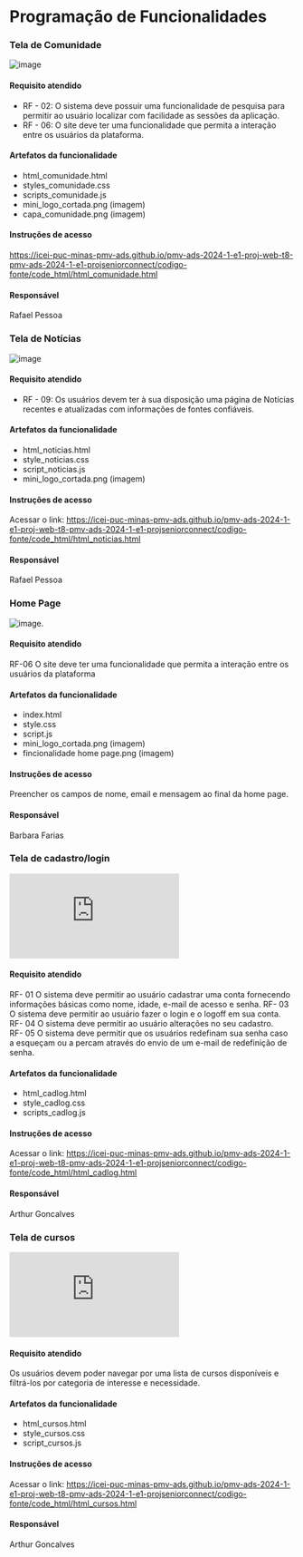 # Programação de Funcionalidades

### Tela de Comunidade

![image](https://github.com/ICEI-PUC-Minas-PMV-ADS/pmv-ads-2024-1-e1-proj-web-t8-pmv-ads-2024-1-e1-projseniorconnect/assets/105830948/869cc78f-8f16-49e1-b25c-68cc1fe0b2de)

#### Requisito atendido

- RF - 02: O sistema deve possuir uma funcionalidade de pesquisa para permitir ao usuário localizar com facilidade as sessões da aplicação.
- RF - 06: O site deve ter uma funcionalidade que permita a interação entre os usuários da plataforma.

#### Artefatos da funcionalidade

- html_comunidade.html
- styles_comunidade.css
- scripts_comunidade.js
- mini_logo_cortada.png (imagem)
- capa_comunidade.png (imagem)

#### Instruções de acesso
https://icei-puc-minas-pmv-ads.github.io/pmv-ads-2024-1-e1-proj-web-t8-pmv-ads-2024-1-e1-projseniorconnect/codigo-fonte/code_html/html_comunidade.html

#### Responsável
Rafael Pessoa

### Tela de Notícias

![image](https://github.com/ICEI-PUC-Minas-PMV-ADS/pmv-ads-2024-1-e1-proj-web-t8-pmv-ads-2024-1-e1-projseniorconnect/assets/105830948/a36820ea-baf5-425a-b16f-31693fe077b6)

#### Requisito atendido

- RF - 09: Os usuários devem ter à sua disposição uma página de Notícias recentes e atualizadas com informações de fontes confiáveis.

#### Artefatos da funcionalidade

- html_noticias.html
- style_noticias.css
- script_noticias.js
- mini_logo_cortada.png (imagem)

#### Instruções de acesso
Acessar o link: https://icei-puc-minas-pmv-ads.github.io/pmv-ads-2024-1-e1-proj-web-t8-pmv-ads-2024-1-e1-projseniorconnect/codigo-fonte/code_html/html_noticias.html

#### Responsável
Rafael Pessoa








### Home Page
![image](https://github.com/ICEI-PUC-Minas-PMV-ADS/pmv-ads-2024-1-e1-proj-web-t8-pmv-ads-2024-1-e1-projseniorconnect/blob/main/codigo-fonte/paginaHome/funcionalidade%20home%20page.png).

#### Requisito atendido

RF-06	O site deve ter uma funcionalidade que permita a interação entre os usuários da plataforma


#### Artefatos da funcionalidade

- index.html
- style.css
- script.js
- mini_logo_cortada.png (imagem)
- fincionalidade home page.png (imagem)

#### Instruções de acesso

Preencher os campos de nome, email e mensagem ao final da home page.

#### Responsável
Barbara Farias 

### Tela de cadastro/login

![image](https://icei-puc-minas-pmv-ads.github.io/pmv-ads-2024-1-e1-proj-web-t8-pmv-ads-2024-1-e1-projseniorconnect/codigo-fonte/code_html/html_cadlog.html)

#### Requisito atendido
RF- 01 O sistema deve permitir ao usuário cadastrar uma conta fornecendo informações básicas como nome, idade, e-mail de acesso e senha.
RF- 03 O sistema deve permitir ao usuário fazer o login e o logoff em sua conta.
RF- 04	O sistema deve permitir ao usuário alterações no seu cadastro.	
RF- 05	O sistema deve permitir que os usuários redefinam sua senha caso a esqueçam ou a percam através do envio de um e-mail de redefinição de senha.	



#### Artefatos da funcionalidade

- html_cadlog.html
- style_cadlog.css
- scripts_cadlog.js

#### Instruções de acesso

Acessar o link:
https://icei-puc-minas-pmv-ads.github.io/pmv-ads-2024-1-e1-proj-web-t8-pmv-ads-2024-1-e1-projseniorconnect/codigo-fonte/code_html/html_cadlog.html

#### Responsável 
Arthur Goncalves

### Tela de cursos 
![image](https://icei-puc-minas-pmv-ads.github.io/pmv-ads-2024-1-e1-proj-web-t8-pmv-ads-2024-1-e1-projseniorconnect/codigo-fonte/code_html/html_cursos.html)

#### Requisito atendido

Os usuários devem poder navegar por uma lista de cursos disponíveis e filtrá-los por categoria de interesse e necessidade.

#### Artefatos da funcionalidade
- html_cursos.html
- style_cursos.css
- script_cursos.js

#### Instruções de acesso

Acessar o link: 
https://icei-puc-minas-pmv-ads.github.io/pmv-ads-2024-1-e1-proj-web-t8-pmv-ads-2024-1-e1-projseniorconnect/codigo-fonte/code_html/html_cursos.html

#### Responsável 
Arthur Goncalves
